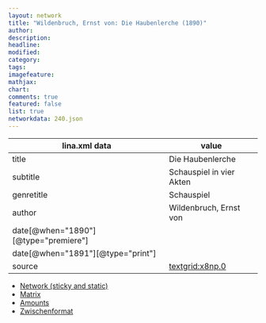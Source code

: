 ```yaml
---
layout: network
title: "Wildenbruch, Ernst von: Die Haubenlerche (1890)"
author:
description:
headline:
modified:
category:
tags:
imagefeature: 
mathjax: 
chart: 
comments: true
featured: false
list: true
networkdata: 240.json
---
```

lina.xml data  | value
------------- | -------------
title|Die Haubenlerche
subtitle|Schauspiel in vier Akten
genretitle|Schauspiel
author|Wildenbruch, Ernst von
date[@when="1890"][@type="premiere"]|
date[@when="1891"][@type="print"]|
source|[textgrid:x8np.0](https://textgridlab.org/1.0/tgcrud-public/rest/textgrid:x8np.0/data)



* [Network (sticky and static)](/network240)
* [Matrix](/matrix240)
* [Amounts](/amounts240)
* [Zwischenformat](/lina240 )

